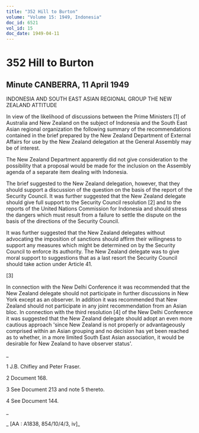 ```yaml
---
title: "352 Hill to Burton"
volume: "Volume 15: 1949, Indonesia"
doc_id: 6521
vol_id: 15
doc_date: 1949-04-11
---
```


# 352 Hill to Burton

## Minute CANBERRA, 11 April 1949

INDONESIA AND SOUTH EAST ASIAN REGIONAL GROUP THE NEW ZEALAND ATTITUDE

In view of the likelihood of discussions between the Prime Ministers [1] of Australia and New Zealand on the subject of Indonesia and the South East Asian regional organization the following summary of the recommendations contained in the brief prepared by the New Zealand Department of External Affairs for use by the New Zealand delegation at the General Assembly may be of interest.

The New Zealand Department apparently did not give consideration to the possibility that a proposal would be made for the inclusion on the Assembly agenda of a separate item dealing with Indonesia.

The brief suggested to the New Zealand delegation, however, that they should support a discussion of the question on the basis of the report of the Security Council. It was further suggested that the New Zealand delegate should give full support to the Security Council resolution [2] and to the reports of the United Nations Commission for Indonesia and should stress the dangers which must result from a failure to settle the dispute on the basis of the directions of the Security Council.

It was further suggested that the New Zealand delegates without advocating the imposition of sanctions should affirm their willingness to support any measures which might be determined on by the Security Council to enforce its authority. The New Zealand delegate was to give moral support to suggestions that as a last resort the Security Council should take action under Article 41.

[3]

In connection with the New Delhi Conference it was recommended that the New Zealand delegate should not participate in further discussions in New York except as an observer. In addition it was recommended that New Zealand should not participate in any joint recommendation from an Asian bloc. In connection with the third resolution [4] of the New Delhi Conference it was suggested that the New Zealand delegate should adopt an even more cautious approach 'since New Zealand is not properly or advantageously comprised within an Asian grouping and no decision has yet been reached as to whether, in a more limited South East Asian association, it would be desirable for New Zealand to have observer status'.

_

1 J.B. Chifley and Peter Fraser.

2 Document 168.

3 See Document 213 and note 5 thereto.

4 See Document 144.

_

_ [AA : A1838, 854/10/4/3, iv]_
